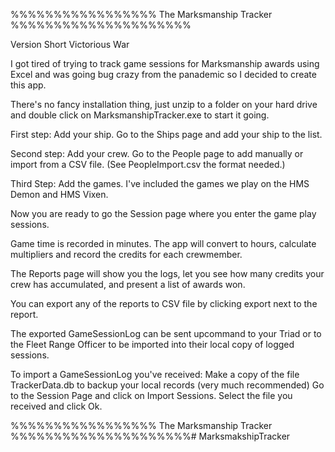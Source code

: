 %%%%%%%%%%%%%%%%%  The Marksmanship Tracker %%%%%%%%%%%%%%%%%%%%%


Version Short Victorious War

I got tired of trying to track game sessions for Marksmanship awards using Excel and was going bug crazy from the panademic so I decided to create this app.

There's no fancy installation thing, just unzip to a folder on your hard drive and double click on MarksmanshipTracker.exe to start it going.

First step: Add your ship. Go to the Ships page and add your ship to the list.

Second step:  Add your crew. Go to the People page to add manually or import from a CSV file. (See PeopleImport.csv the format needed.)

Third Step: Add the games. I've included the games we play on the HMS Demon and HMS Vixen.

Now you are ready to go the Session page where you enter the game play sessions.

Game time is recorded in minutes. The app will convert to hours, calculate multipliers and record the credits for each crewmember.

The Reports page will show you the logs, let you see how many credits your crew has accumulated, and present a list of awards won.

You can export any of the reports to CSV file by clicking export next to the report.

The exported GameSessionLog can be sent upcommand to your Triad or to the Fleet Range Officer to be imported into their local copy of logged sessions.

To import a GameSessionLog you've received:
 Make a copy of the file TrackerData.db to backup your local records  (very much recommended)
 Go to the Session Page and click on Import Sessions. Select the file you received and click Ok.

%%%%%%%%%%%%%%%%%  The Marksmanship Tracker %%%%%%%%%%%%%%%%%%%%%# MarksmakshipTracker
